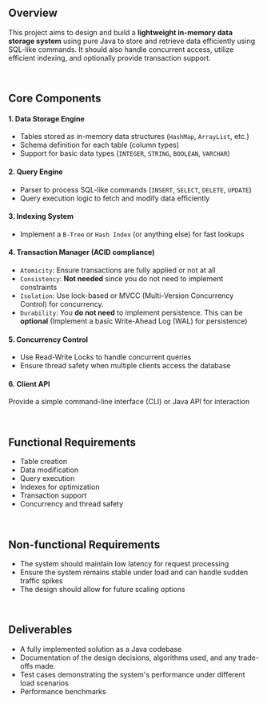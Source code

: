 ## Overview

This project aims to design and build a **lightweight in-memory data storage system** using pure Java to store and retrieve data efficiently using SQL-like commands. It should also handle concurrent access, utilize efficient indexing, and optionally provide transaction support.

<br>

## Core Components

#### 1. Data Storage Engine

-   Tables stored as in-memory data structures (`HashMap`, `ArrayList`, etc.)
-   Schema definition for each table (column types)
-   Support for basic data types (`INTEGER`, `STRING`, `BOOLEAN`, `VARCHAR`)

#### 2. Query Engine

-   Parser to process SQL-like commands (`INSERT`, `SELECT`, `DELETE`, `UPDATE`)
-   Query execution logic to fetch and modify data efficiently

#### 3. Indexing System

-   Implement a `B-Tree` or `Hash Index` (or anything else) for fast lookups

#### 4. Transaction Manager (ACID compliance)

-   `Atomicity`: Ensure transactions are fully applied or not at all
-   `Consistency`: **Not needed** since you do not need to implement constraints
-   `Isolation`: Use lock-based or MVCC (Multi-Version Concurrency Control) for concurrency.
-   `Durability`: You **do not need** to implement persistence. This can be **optional** (Implement a basic Write-Ahead Log (WAL) for persistence)

#### 5. Concurrency Control

-   Use Read-Write Locks to handle concurrent queries
-   Ensure thread safety when multiple clients access the database

#### 6. Client API

Provide a simple command-line interface (CLI) or Java API for interaction

<br>

## Functional Requirements

-   Table creation
-   Data modification
-   Query execution
-   Indexes for optimization
-   Transaction support
-   Concurrency and thread safety

<br>

## Non-functional Requirements

-   The system should maintain low latency for request processing
-   Ensure the system remains stable under load and can handle sudden traffic spikes
-   The design should allow for future scaling options

<br>

## Deliverables

-   A fully implemented solution as a Java codebase
-   Documentation of the design decisions, algorithms used, and any trade-offs made.
-   Test cases demonstrating the system's performance under different load scenarios
-   Performance benchmarks

